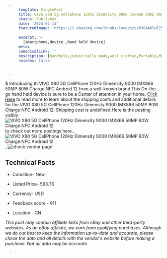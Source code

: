 ```yaml
---
      template: SinglePost
      title: vivo x80 5g cellphone 120hz dimensity 9000 imx866 50mp 80w charge nfc android 12
      status: Published
      date: '2023-02-11'
      featuredImage: 'https://i.ebayimg.com/thumbs/images/g/b38AAOSwI25jIZMV/s-l225.jpg'
      
      excerpt: >-
        [smartphone,device ,hand held device]
      meta:
      canonicalLink: ''
      description: [handheld,industrially made,well crafted,Portable,Mobile,Compact,Convenient,Lightweight,Maneuverable,Man-portable,Miniature,Carriable,Hand-held,Light,Holdable,Transportable,Mobile device,Pocket-sized,On-the-go,Wireless,Cordless,Compact size,Convenient size, smartphone,device ,hand held device]
      noindex: false
      

---
```

$
      Introducing th VIVO X80 5G CellPhone 120Hz Dimensity 9000 IMX866 50MP 80W Charge NFC Android 12 from a well-known brand.This On-the-go hand held device is sure to be a Center of attention  in your home. [Click Here](https://www.ebay.com/itm/295342597634?hash=item44c3ca6602%3Ag%3Ab38AAOSwI25jIZMV&mkevt=1&mkcid=1&mkrid=711-53200-19255-0&campid=%253CePNCampaignId%253E&customid=%253CreferenceId%253E&toolid=10049) to read more to learn about the shipping costs and additional details for the VIVO X80 5G CellPhone 120Hz Dimensity 9000 IMX866 50MP 80W Charge NFC Android 12. Shipping cost is undefined.Here is the posting visibly ![VIVO X80 5G CellPhone 120Hz Dimensity 9000 IMX866 50MP 80W Charge NFC Android 12](https://i.ebayimg.com/thumbs/images/g/b38AAOSwI25jIZMV/s-l225.jpg) to check out more postings here... ![VIVO X80 5G CellPhone 120Hz Dimensity 9000 IMX866 50MP 80W Charge NFC Android 12](https://i.ebayimg.com/images/g/b38AAOSwI25jIZMV/s-l1200.jpg), ![check vendor page](https://origin-galleryplus.ebayimg.com/ws/web/295342597634_2_0_1/225x225.jpg,https://origin-galleryplus.ebayimg.com/ws/web/295342597634_3_0_1/225x225.jpg,https://origin-galleryplus.ebayimg.com/ws/web/295342597634_4_0_1/225x225.jpg,https://origin-galleryplus.ebayimg.com/ws/web/295342597634_5_0_1/225x225.jpg,https://origin-galleryplus.ebayimg.com/ws/web/295342597634_6_0_1/225x225.jpg,https://origin-galleryplus.ebayimg.com/ws/web/295342597634_7_0_1/225x225.jpg,https://origin-galleryplus.ebayimg.com/ws/web/295342597634_8_0_1/225x225.jpg,https://origin-galleryplus.ebayimg.com/ws/web/295342597634_9_0_1/225x225.jpg,https://origin-galleryplus.ebayimg.com/ws/web/295342597634_10_0_1/225x225.jpg,https://origin-galleryplus.ebayimg.com/ws/web/295342597634_11_0_1/225x225.jpg,https://origin-galleryplus.ebayimg.com/ws/web/295342597634_12_0_1/225x225.jpg)'

      

 ## Technical Facts 



     
      

 - Condition- New 


      

 - Listed Price- 593.76 


      

 - Currency- USD 


      

 - Feedback score - 911 


      

 - Location - CN 


      
      

 *_This post may contain affiliate links from eBay and other third-party websites. As an eBay affiliate, we earn from qualifying purchases. Although we do our best to keep the information up-to-date and accurate, please check the date and all details with the vendor's website before making a purchase. Not all data may be accurate._*




      -
